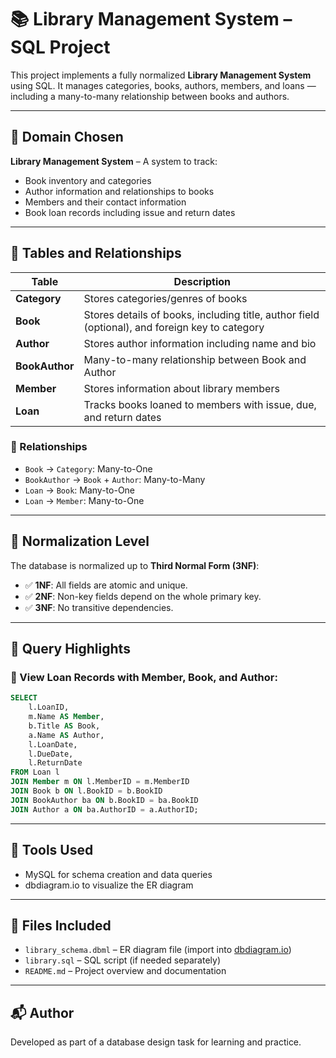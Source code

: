 
# 📚 Library Management System – SQL Project

This project implements a fully normalized **Library Management System** using SQL. It manages categories, books, authors, members, and loans — including a many-to-many relationship between books and authors.

---

## 🔹 Domain Chosen
**Library Management System** – A system to track:
- Book inventory and categories
- Author information and relationships to books
- Members and their contact information
- Book loan records including issue and return dates

---

## 🔹 Tables and Relationships

| Table         | Description |
|---------------|-------------|
| **Category**  | Stores categories/genres of books |
| **Book**      | Stores details of books, including title, author field (optional), and foreign key to category |
| **Author**    | Stores author information including name and bio |
| **BookAuthor**| Many-to-many relationship between Book and Author |
| **Member**    | Stores information about library members |
| **Loan**      | Tracks books loaned to members with issue, due, and return dates |

### 🔗 Relationships
- `Book` → `Category`: Many-to-One
- `BookAuthor` → `Book` + `Author`: Many-to-Many
- `Loan` → `Book`: Many-to-One
- `Loan` → `Member`: Many-to-One

---

## 🔹 Normalization Level

The database is normalized up to **Third Normal Form (3NF)**:
- ✅ **1NF**: All fields are atomic and unique.
- ✅ **2NF**: Non-key fields depend on the whole primary key.
- ✅ **3NF**: No transitive dependencies.

---

## 🔹 Query Highlights

### 🔎 View Loan Records with Member, Book, and Author:
```sql
SELECT 
    l.LoanID,
    m.Name AS Member,
    b.Title AS Book,
    a.Name AS Author,
    l.LoanDate,
    l.DueDate,
    l.ReturnDate
FROM Loan l
JOIN Member m ON l.MemberID = m.MemberID
JOIN Book b ON l.BookID = b.BookID
JOIN BookAuthor ba ON b.BookID = ba.BookID
JOIN Author a ON ba.AuthorID = a.AuthorID;
```

---

## 🧰 Tools Used
- MySQL for schema creation and data queries
- dbdiagram.io to visualize the ER diagram

---

## 📎 Files Included
- `library_schema.dbml` – ER diagram file (import into [dbdiagram.io](https://dbdiagram.io))
- `library.sql` – SQL script (if needed separately)
- `README.md` – Project overview and documentation

---

## 📬 Author
Developed as part of a database design task for learning and practice.
